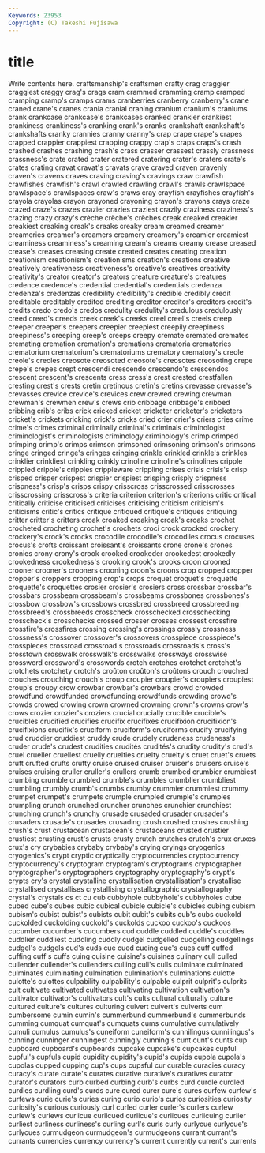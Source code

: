 ```yaml
---
Keywords: 23953 
Copyright: (C) Takeshi Fujisawa
---
```


# title

Write contents here.
 craftsmanship's craftsmen crafty crag craggier craggiest
craggy crag's crags cram crammed cramming cramp cramped cramping cramp's
cramps crams cranberries cranberry cranberry's crane craned crane's cranes crania
cranial craning cranium cranium's craniums crank crankcase crankcase's crankcases cranked
crankier crankiest crankiness crankiness's cranking crank's cranks crankshaft crankshaft's crankshafts
cranky crannies cranny cranny's crap crape crape's crapes crapped crappier
crappiest crapping crappy crap's craps craps's crash crashed crashes crashing
crash's crass crasser crassest crassly crassness crassness's crate crated crater
cratered cratering crater's craters crate's crates crating cravat cravat's cravats
crave craved craven cravenly craven's cravens craves craving craving's cravings
craw crawfish crawfishes crawfish's crawl crawled crawling crawl's crawls crawlspace
crawlspace's crawlspaces craw's craws cray crayfish crayfishes crayfish's crayola crayolas
crayon crayoned crayoning crayon's crayons crays craze crazed craze's crazes
crazier crazies craziest crazily craziness craziness's crazing crazy crazy's crèche
crèche's crèches creak creaked creakier creakiest creaking creak's creaks creaky
cream creamed creamer creameries creamer's creamers creamery creamery's creamier creamiest
creaminess creaminess's creaming cream's creams creamy crease creased crease's creases
creasing create created creates creating creation creationism creationism's creationisms creation's
creations creative creatively creativeness creativeness's creative's creatives creativity creativity's creator
creator's creators creature creature's creatures credence credence's credential credential's credentials
credenza credenza's credenzas credibility credibility's credible credibly credit creditable creditably
credited crediting creditor creditor's creditors credit's credits credo credo's credos
credulity credulity's credulous credulously creed creed's creeds creek creek's creeks
creel creel's creels creep creeper creeper's creepers creepier creepiest creepily
creepiness creepiness's creeping creep's creeps creepy cremate cremated cremates cremating
cremation cremation's cremations crematoria crematories crematorium crematorium's crematoriums crematory crematory's
creole creole's creoles creosote creosoted creosote's creosotes creosoting crepe crepe's
crepes crept crescendi crescendo crescendo's crescendos crescent crescent's crescents cress
cress's crest crested crestfallen cresting crest's crests cretin cretinous cretin's
cretins crevasse crevasse's crevasses crevice crevice's crevices crew crewed crewing
crewman crewman's crewmen crew's crews crib cribbage cribbage's cribbed cribbing
crib's cribs crick cricked cricket cricketer cricketer's cricketers cricket's crickets
cricking crick's cricks cried crier crier's criers cries crime crime's
crimes criminal criminally criminal's criminals criminologist criminologist's criminologists criminology criminology's
crimp crimped crimping crimp's crimps crimson crimsoned crimsoning crimson's crimsons
cringe cringed cringe's cringes cringing crinkle crinkled crinkle's crinkles crinklier
crinkliest crinkling crinkly crinoline crinoline's crinolines cripple crippled cripple's cripples
crippleware crippling crises crisis crisis's crisp crisped crisper crispest crispier
crispiest crisping crisply crispness crispness's crisp's crisps crispy crisscross crisscrossed
crisscrosses crisscrossing crisscross's criteria criterion criterion's criterions critic critical critically
criticise criticised criticises criticising criticism criticism's criticisms critic's critics critique
critiqued critique's critiques critiquing critter critter's critters croak croaked croaking
croak's croaks crochet crocheted crocheting crochet's crochets croci crock crocked
crockery crockery's crock's crocks crocodile crocodile's crocodiles crocus crocuses crocus's
crofts croissant croissant's croissants crone crone's crones cronies crony crony's
crook crooked crookeder crookedest crookedly crookedness crookedness's crooking crook's crooks
croon crooned crooner crooner's crooners crooning croon's croons crop cropped
cropper cropper's croppers cropping crop's crops croquet croquet's croquette croquette's
croquettes crosier crosier's crosiers cross crossbar crossbar's crossbars crossbeam crossbeam's
crossbeams crossbones crossbones's crossbow crossbow's crossbows crossbred crossbreed crossbreeding crossbreed's
crossbreeds crosscheck crosschecked crosschecking crosscheck's crosschecks crossed crosser crosses crossest
crossfire crossfire's crossfires crossing crossing's crossings crossly crossness crossness's crossover
crossover's crossovers crosspiece crosspiece's crosspieces crossroad crossroad's crossroads crossroads's cross's
crosstown crosswalk crosswalk's crosswalks crossways crosswise crossword crossword's crosswords crotch
crotches crotchet crotchet's crotchets crotchety crotch's croûton croûton's croûtons crouch
crouched crouches crouching crouch's croup croupier croupier's croupiers croupiest croup's
croupy crow crowbar crowbar's crowbars crowd crowded crowdfund crowdfunded crowdfunding
crowdfunds crowding crowd's crowds crowed crowing crown crowned crowning crown's
crowns crow's crows crozier crozier's croziers crucial crucially crucible crucible's
crucibles crucified crucifies crucifix crucifixes crucifixion crucifixion's crucifixions crucifix's cruciform
cruciform's cruciforms crucify crucifying crud cruddier cruddiest cruddy crude crudely
crudeness crudeness's cruder crude's crudest crudities crudités crudités's crudity crudity's
crud's cruel crueller cruellest cruelly cruelties cruelty cruelty's cruet cruet's
cruets cruft crufted crufts crufty cruise cruised cruiser cruiser's cruisers
cruise's cruises cruising cruller cruller's crullers crumb crumbed crumbier crumbiest
crumbing crumble crumbled crumble's crumbles crumblier crumbliest crumbling crumbly crumb's
crumbs crumby crummier crummiest crummy crumpet crumpet's crumpets crumple crumpled
crumple's crumples crumpling crunch crunched cruncher crunches crunchier crunchiest crunching
crunch's crunchy crusade crusaded crusader crusader's crusaders crusade's crusades crusading
crush crushed crushes crushing crush's crust crustacean crustacean's crustaceans crusted
crustier crustiest crusting crust's crusts crusty crutch crutches crutch's crux
cruxes crux's cry crybabies crybaby crybaby's crying cryings cryogenics cryogenics's
crypt cryptic cryptically cryptocurrencies cryptocurrency cryptocurrency's cryptogram cryptogram's cryptograms cryptographer
cryptographer's cryptographers cryptography cryptography's crypt's crypts cry's crystal crystalline crystallisation
crystallisation's crystallise crystallised crystallises crystallising crystallographic crystallography crystal's crystals cs
ct cu cub cubbyhole cubbyhole's cubbyholes cube cubed cube's cubes
cubic cubical cubicle cubicle's cubicles cubing cubism cubism's cubist cubist's
cubists cubit cubit's cubits cub's cubs cuckold cuckolded cuckolding cuckold's
cuckolds cuckoo cuckoo's cuckoos cucumber cucumber's cucumbers cud cuddle cuddled
cuddle's cuddles cuddlier cuddliest cuddling cuddly cudgel cudgelled cudgelling cudgellings
cudgel's cudgels cud's cuds cue cued cueing cue's cues cuff
cuffed cuffing cuff's cuffs cuing cuisine cuisine's cuisines culinary cull
culled cullender cullender's cullenders culling cull's culls culminate culminated culminates
culminating culmination culmination's culminations culotte culotte's culottes culpability culpability's culpable
culprit culprit's culprits cult cultivate cultivated cultivates cultivating cultivation cultivation's
cultivator cultivator's cultivators cult's cults cultural culturally culture cultured culture's
cultures culturing culvert culvert's culverts cum cumbersome cumin cumin's cummerbund
cummerbund's cummerbunds cumming cumquat cumquat's cumquats cums cumulative cumulatively cumuli
cumulus cumulus's cuneiform cuneiform's cunnilingus cunnilingus's cunning cunninger cunningest cunningly
cunning's cunt cunt's cunts cup cupboard cupboard's cupboards cupcake cupcake's
cupcakes cupful cupful's cupfuls cupid cupidity cupidity's cupid's cupids cupola
cupola's cupolas cupped cupping cup's cups cupsful cur curable curacies
curacy curacy's curate curate's curates curative curative's curatives curator curator's
curators curb curbed curbing curb's curbs curd curdle curdled curdles
curdling curd's curds cure cured curer cure's cures curfew curfew's
curfews curie curie's curies curing curio curio's curios curiosities curiosity
curiosity's curious curiously curl curled curler curler's curlers curlew curlew's
curlews curlicue curlicued curlicue's curlicues curlicuing curlier curliest curliness curliness's
curling curl's curls curly curlycue curlycue's curlycues curmudgeon curmudgeon's curmudgeons
currant currant's currants currencies currency currency's current currently current's currents
